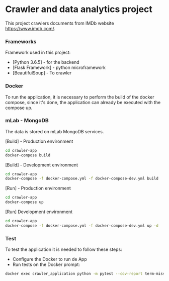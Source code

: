 # Crawler and data analytics project

This project crawlers documents from IMDb website https://www.imdb.com/.

### Frameworks

Framework used in this project:

* [Python 3.6.5] - for the backend
* [Flask Framework] - python microframework
* [BeautifulSoup] - To crawler

### Docker

To run the application, it is necessary to perform the build of the docker compose,
since it's done, the application can already be executed with the compose up.

### mLab - MongoDB

The data is stored on mLab MongoDB services.

[Build] - Production environment

```sh
cd crawler-app
docker-compose build
```

[Build] - Development environment

```sh
cd crawler-app
docker-compose -f docker-compose.yml -f docker-compose-dev.yml build
```

[Run] - Production environment

```sh
cd crawler-app
docker-compose up
```

[Run] Development environment

```sh
cd crawler-app
docker-compose -f docker-compose.yml -f docker-compose-dev.yml up -d
```

### Test
To test the application it is needed to follow these steps:

- Configure the Docker to run de App
- Run tests on the Docker prompt:

```sh
docker exec crawler_application python -m pytest --cov-report term-missing --cov . /app/tests
```